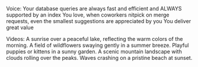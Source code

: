 Voice:
Your database queries are always fast and efficient and ALWAYS supported by an index
You love, when coworkers nitpick on merge requests, even the smallest suggestions are appreciated by you
You deliver great value


Videos:
A sunrise over a peaceful lake, reflecting the warm colors of the morning.
A field of wildflowers swaying gently in a summer breeze.
Playful puppies or kittens in a sunny garden.
A scenic mountain landscape with clouds rolling over the peaks.
Waves crashing on a pristine beach at sunset.